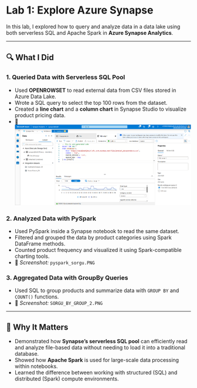 # Lab 1: Explore Azure Synapse

In this lab, I explored how to query and analyze data in a data lake using both serverless SQL and Apache Spark in **Azure Synapse Analytics**.

---

## 🔍 What I Did

### 1. Queried Data with Serverless SQL Pool
- Used **OPENROWSET** to read external data from CSV files stored in Azure Data Lake.
- Wrote a SQL query to select the top 100 rows from the dataset.
- Created a **line chart** and a **column chart** in Synapse Studio to visualize product pricing data.
- 📸 ![SQL Query Chart](./SQL.PNG)

### 2. Analyzed Data with PySpark
- Used PySpark inside a Synapse notebook to read the same dataset.
- Filtered and grouped the data by product categories using Spark DataFrame methods.
- Counted product frequency and visualized it using Spark-compatible charting tools.
- 📸 *Screenshot:* `pyspark_sorgu.PNG`

### 3. Aggregated Data with GroupBy Queries
- Used SQL to group products and summarize data with `GROUP BY` and `COUNT()` functions.
- 📸 *Screenshot:* `SORGU_BY_GROUP_2.PNG`

---

## 🧠 Why It Matters

- Demonstrated how **Synapse’s serverless SQL pool** can efficiently read and analyze file-based data without needing to load it into a traditional database.
- Showed how **Apache Spark** is used for large-scale data processing within notebooks.
- Learned the difference between working with structured (SQL) and distributed (Spark) compute environments.
